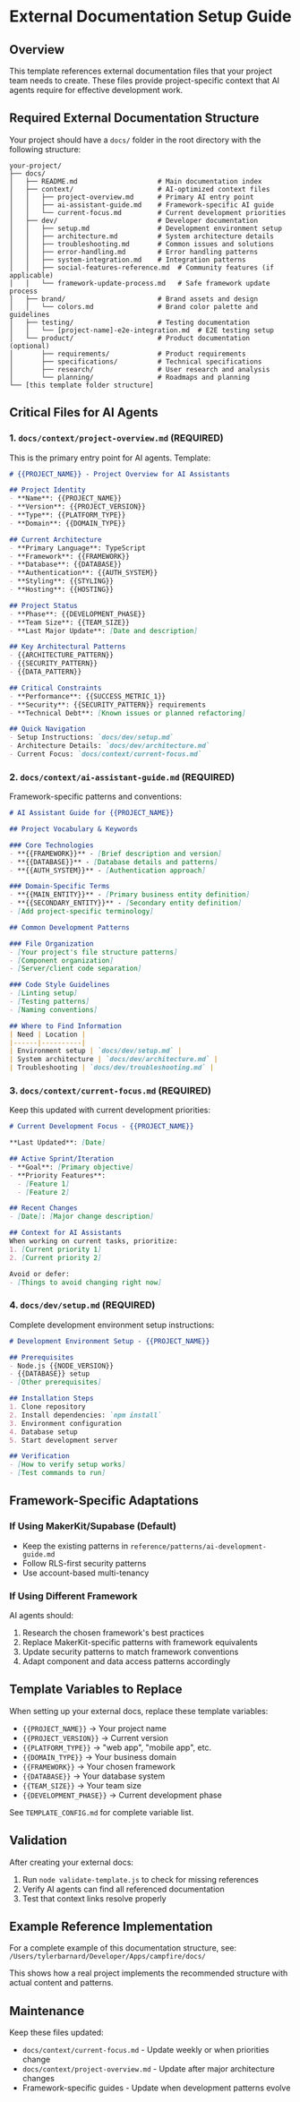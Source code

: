 # External Documentation Setup Guide

## Overview

This template references external documentation files that your project team needs to create. These files provide project-specific context that AI agents require for effective development work.

## Required External Documentation Structure

Your project should have a `docs/` folder in the root directory with the following structure:

```
your-project/
├── docs/
│   ├── README.md                    # Main documentation index
│   ├── context/                     # AI-optimized context files
│   │   ├── project-overview.md      # Primary AI entry point
│   │   ├── ai-assistant-guide.md    # Framework-specific AI guide
│   │   └── current-focus.md         # Current development priorities
│   ├── dev/                         # Developer documentation
│   │   ├── setup.md                 # Development environment setup
│   │   ├── architecture.md          # System architecture details
│   │   ├── troubleshooting.md       # Common issues and solutions
│   │   ├── error-handling.md        # Error handling patterns
│   │   ├── system-integration.md    # Integration patterns
│   │   ├── social-features-reference.md  # Community features (if applicable)
│   │   └── framework-update-process.md   # Safe framework update process
│   ├── brand/                       # Brand assets and design
│   │   └── colors.md                # Brand color palette and guidelines
│   ├── testing/                     # Testing documentation
│   │   └── [project-name]-e2e-integration.md  # E2E testing setup
│   └── product/                     # Product documentation (optional)
│       ├── requirements/            # Product requirements
│       ├── specifications/          # Technical specifications
│       ├── research/                # User research and analysis
│       └── planning/                # Roadmaps and planning
└── [this template folder structure]
```

## Critical Files for AI Agents

### 1. `docs/context/project-overview.md` (REQUIRED)

This is the primary entry point for AI agents. Template:

```markdown
# {{PROJECT_NAME}} - Project Overview for AI Assistants

## Project Identity
- **Name**: {{PROJECT_NAME}}
- **Version**: {{PROJECT_VERSION}}
- **Type**: {{PLATFORM_TYPE}}
- **Domain**: {{DOMAIN_TYPE}}

## Current Architecture
- **Primary Language**: TypeScript
- **Framework**: {{FRAMEWORK}}
- **Database**: {{DATABASE}}
- **Authentication**: {{AUTH_SYSTEM}}
- **Styling**: {{STYLING}}
- **Hosting**: {{HOSTING}}

## Project Status
- **Phase**: {{DEVELOPMENT_PHASE}}
- **Team Size**: {{TEAM_SIZE}}
- **Last Major Update**: [Date and description]

## Key Architectural Patterns
- {{ARCHITECTURE_PATTERN}}
- {{SECURITY_PATTERN}}
- {{DATA_PATTERN}}

## Critical Constraints
- **Performance**: {{SUCCESS_METRIC_1}}
- **Security**: {{SECURITY_PATTERN}} requirements
- **Technical Debt**: [Known issues or planned refactoring]

## Quick Navigation
- Setup Instructions: `docs/dev/setup.md`
- Architecture Details: `docs/dev/architecture.md`
- Current Focus: `docs/context/current-focus.md`
```

### 2. `docs/context/ai-assistant-guide.md` (REQUIRED)

Framework-specific patterns and conventions:

```markdown
# AI Assistant Guide for {{PROJECT_NAME}}

## Project Vocabulary & Keywords

### Core Technologies
- **{{FRAMEWORK}}** - [Brief description and version]
- **{{DATABASE}}** - [Database details and patterns]
- **{{AUTH_SYSTEM}}** - [Authentication approach]

### Domain-Specific Terms
- **{{MAIN_ENTITY}}** - [Primary business entity definition]
- **{{SECONDARY_ENTITY}}** - [Secondary entity definition]
- [Add project-specific terminology]

## Common Development Patterns

### File Organization
- [Your project's file structure patterns]
- [Component organization]
- [Server/client code separation]

### Code Style Guidelines
- [Linting setup]
- [Testing patterns]
- [Naming conventions]

## Where to Find Information
| Need | Location |
|------|----------|
| Environment setup | `docs/dev/setup.md` |
| System architecture | `docs/dev/architecture.md` |
| Troubleshooting | `docs/dev/troubleshooting.md` |
```

### 3. `docs/context/current-focus.md` (REQUIRED)

Keep this updated with current development priorities:

```markdown
# Current Development Focus - {{PROJECT_NAME}}

**Last Updated**: [Date]

## Active Sprint/Iteration
- **Goal**: [Primary objective]
- **Priority Features**: 
  - [Feature 1]
  - [Feature 2]

## Recent Changes
- [Date]: [Major change description]

## Context for AI Assistants
When working on current tasks, prioritize:
1. [Current priority 1]
2. [Current priority 2]

Avoid or defer:
- [Things to avoid changing right now]
```

### 4. `docs/dev/setup.md` (REQUIRED)

Complete development environment setup instructions:

```markdown
# Development Environment Setup - {{PROJECT_NAME}}

## Prerequisites
- Node.js {{NODE_VERSION}}
- {{DATABASE}} setup
- [Other prerequisites]

## Installation Steps
1. Clone repository
2. Install dependencies: `npm install`
3. Environment configuration
4. Database setup
5. Start development server

## Verification
- [How to verify setup works]
- [Test commands to run]
```

## Framework-Specific Adaptations

### If Using MakerKit/Supabase (Default)
- Keep the existing patterns in `reference/patterns/ai-development-guide.md`
- Follow RLS-first security patterns
- Use account-based multi-tenancy

### If Using Different Framework
AI agents should:
1. Research the chosen framework's best practices
2. Replace MakerKit-specific patterns with framework equivalents
3. Update security patterns to match framework conventions
4. Adapt component and data access patterns accordingly

## Template Variables to Replace

When setting up your external docs, replace these template variables:

- `{{PROJECT_NAME}}` → Your project name
- `{{PROJECT_VERSION}}` → Current version
- `{{PLATFORM_TYPE}}` → "web app", "mobile app", etc.
- `{{DOMAIN_TYPE}}` → Your business domain
- `{{FRAMEWORK}}` → Your chosen framework
- `{{DATABASE}}` → Your database system
- `{{TEAM_SIZE}}` → Your team size
- `{{DEVELOPMENT_PHASE}}` → Current development phase

See `TEMPLATE_CONFIG.md` for complete variable list.

## Validation

After creating your external docs:

1. Run `node validate-template.js` to check for missing references
2. Verify AI agents can find all referenced documentation
3. Test that context links resolve properly

## Example Reference Implementation

For a complete example of this documentation structure, see:
`/Users/tylerbarnard/Developer/Apps/campfire/docs/`

This shows how a real project implements the recommended structure with actual content and patterns.

## Maintenance

Keep these files updated:
- `docs/context/current-focus.md` - Update weekly or when priorities change
- `docs/context/project-overview.md` - Update after major architecture changes
- Framework-specific guides - Update when development patterns evolve
